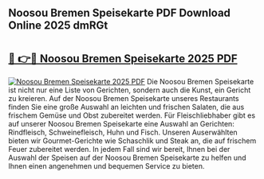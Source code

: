## Noosou Bremen Speisekarte PDF Download Online 2025 dmRGt

# <h2><a href="http://gc7afi.nevu.top/?p=Noosou+Bremen+Speisekarte">🔗 👉🔴 Noosou Bremen Speisekarte 2025 PDF</a></h2>

[![Noosou Bremen Speisekarte 2025 PDF](https://i.imgur.com/dBaPXMq.png)](http://gc7afi.nevu.top/?p=Noosou+Bremen+Speisekarte)
Die Noosou Bremen Speisekarte ist nicht nur eine Liste von Gerichten, sondern auch die Kunst, ein Gericht zu kreieren. Auf der Noosou Bremen Speisekarte unseres Restaurants finden Sie eine große Auswahl an leichten und frischen Salaten, die aus frischem Gemüse und Obst zubereitet werden. Für Fleischliebhaber gibt es auf unserer Noosou Bremen Speisekarte eine Auswahl an Gerichten: Rindfleisch, Schweinefleisch, Huhn und Fisch. Unseren Auserwählten bieten wir Gourmet-Gerichte wie Schaschlik und Steak an, die auf frischem Feuer zubereitet werden. In jedem Fall sind wir bereit, Ihnen bei der Auswahl der Speisen auf der Noosou Bremen Speisekarte zu helfen und Ihnen einen angenehmen und bequemen Service zu bieten.

